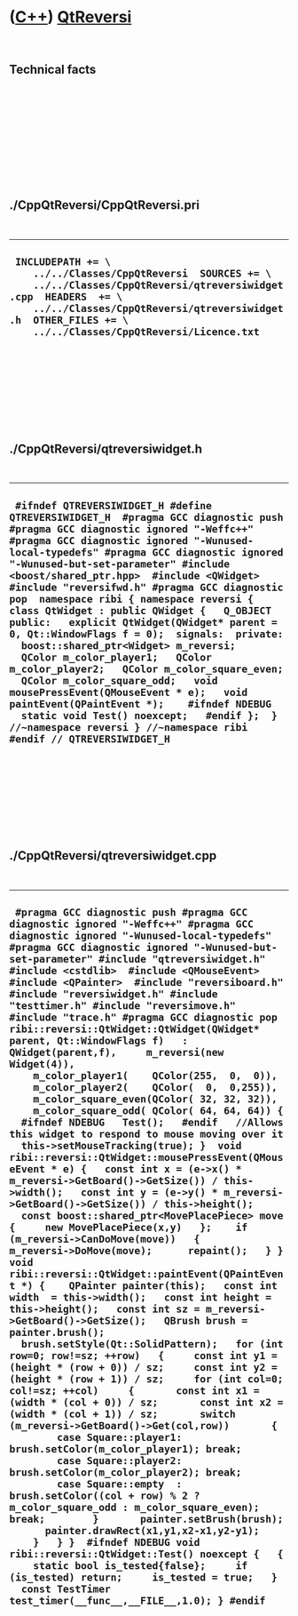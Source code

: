 
 

 

 

 

 

([C++](Cpp.md)) [QtReversi](CppQtReversi.md)
==============================================

 

Technical facts
---------------

 

 

 

 

 

 

./CppQtReversi/CppQtReversi.pri
-------------------------------

 

  --------------------------------------------------------------------------------------------------------------------------------------------------------------------------------------------------------------------------------------------------
  ` INCLUDEPATH += \     ../../Classes/CppQtReversi  SOURCES += \     ../../Classes/CppQtReversi/qtreversiwidget.cpp  HEADERS  += \     ../../Classes/CppQtReversi/qtreversiwidget.h  OTHER_FILES += \     ../../Classes/CppQtReversi/Licence.txt`
  --------------------------------------------------------------------------------------------------------------------------------------------------------------------------------------------------------------------------------------------------

 

 

 

 

 

./CppQtReversi/qtreversiwidget.h
--------------------------------

 

  -------------------------------------------------------------------------------------------------------------------------------------------------------------------------------------------------------------------------------------------------------------------------------------------------------------------------------------------------------------------------------------------------------------------------------------------------------------------------------------------------------------------------------------------------------------------------------------------------------------------------------------------------------------------------------------------------------------------------------------------------------------------------------------------------------------------------------------------------------------------------------------------------------------------
  ` #ifndef QTREVERSIWIDGET_H #define QTREVERSIWIDGET_H  #pragma GCC diagnostic push #pragma GCC diagnostic ignored "-Weffc++" #pragma GCC diagnostic ignored "-Wunused-local-typedefs" #pragma GCC diagnostic ignored "-Wunused-but-set-parameter" #include <boost/shared_ptr.hpp>  #include <QWidget> #include "reversifwd.h" #pragma GCC diagnostic pop  namespace ribi { namespace reversi {  class QtWidget : public QWidget {   Q_OBJECT public:   explicit QtWidget(QWidget* parent = 0, Qt::WindowFlags f = 0);  signals:  private:   boost::shared_ptr<Widget> m_reversi;   QColor m_color_player1;   QColor m_color_player2;   QColor m_color_square_even;   QColor m_color_square_odd;   void mousePressEvent(QMouseEvent * e);   void paintEvent(QPaintEvent *);    #ifndef NDEBUG   static void Test() noexcept;   #endif };  } //~namespace reversi } //~namespace ribi  #endif // QTREVERSIWIDGET_H`
  -------------------------------------------------------------------------------------------------------------------------------------------------------------------------------------------------------------------------------------------------------------------------------------------------------------------------------------------------------------------------------------------------------------------------------------------------------------------------------------------------------------------------------------------------------------------------------------------------------------------------------------------------------------------------------------------------------------------------------------------------------------------------------------------------------------------------------------------------------------------------------------------------------------------

 

 

 

 

 

./CppQtReversi/qtreversiwidget.cpp
----------------------------------

 

  ----------------------------------------------------------------------------------------------------------------------------------------------------------------------------------------------------------------------------------------------------------------------------------------------------------------------------------------------------------------------------------------------------------------------------------------------------------------------------------------------------------------------------------------------------------------------------------------------------------------------------------------------------------------------------------------------------------------------------------------------------------------------------------------------------------------------------------------------------------------------------------------------------------------------------------------------------------------------------------------------------------------------------------------------------------------------------------------------------------------------------------------------------------------------------------------------------------------------------------------------------------------------------------------------------------------------------------------------------------------------------------------------------------------------------------------------------------------------------------------------------------------------------------------------------------------------------------------------------------------------------------------------------------------------------------------------------------------------------------------------------------------------------------------------------------------------------------------------------------------------------------------------------------------------------------------------------------------------------------------------------------------------------------------------------------------------------------------------------------------------------------------------------------------------------------------------------------------------------------------------------------------------------------------------------------------------------------------------------------------------------------------------------------------------------------------------------------------------------------------------------------------------------------
  ` #pragma GCC diagnostic push #pragma GCC diagnostic ignored "-Weffc++" #pragma GCC diagnostic ignored "-Wunused-local-typedefs" #pragma GCC diagnostic ignored "-Wunused-but-set-parameter" #include "qtreversiwidget.h"  #include <cstdlib>  #include <QMouseEvent> #include <QPainter>  #include "reversiboard.h" #include "reversiwidget.h" #include "testtimer.h" #include "reversimove.h" #include "trace.h" #pragma GCC diagnostic pop  ribi::reversi::QtWidget::QtWidget(QWidget* parent, Qt::WindowFlags f)   : QWidget(parent,f),     m_reversi(new Widget(4)),     m_color_player1(    QColor(255,  0,  0)),     m_color_player2(    QColor(  0,  0,255)),     m_color_square_even(QColor( 32, 32, 32)),     m_color_square_odd( QColor( 64, 64, 64)) {   #ifndef NDEBUG   Test();   #endif   //Allows this widget to respond to mouse moving over it   this->setMouseTracking(true); }  void ribi::reversi::QtWidget::mousePressEvent(QMouseEvent * e) {   const int x = (e->x() * m_reversi->GetBoard()->GetSize()) / this->width();   const int y = (e->y() * m_reversi->GetBoard()->GetSize()) / this->height();    const boost::shared_ptr<MovePlacePiece> move {     new MovePlacePiece(x,y)   };    if (m_reversi->CanDoMove(move))   {      m_reversi->DoMove(move);      repaint();   } }  void ribi::reversi::QtWidget::paintEvent(QPaintEvent *) {    QPainter painter(this);   const int width  = this->width();   const int height = this->height();   const int sz = m_reversi->GetBoard()->GetSize();   QBrush brush = painter.brush();   brush.setStyle(Qt::SolidPattern);   for (int row=0; row!=sz; ++row)   {     const int y1 = (height * (row + 0)) / sz;     const int y2 = (height * (row + 1)) / sz;     for (int col=0; col!=sz; ++col)     {       const int x1 = (width * (col + 0)) / sz;       const int x2 = (width * (col + 1)) / sz;       switch (m_reversi->GetBoard()->Get(col,row))       {         case Square::player1: brush.setColor(m_color_player1); break;         case Square::player2: brush.setColor(m_color_player2); break;         case Square::empty  : brush.setColor((col + row) % 2 ? m_color_square_odd : m_color_square_even); break;        }       painter.setBrush(brush);       painter.drawRect(x1,y1,x2-x1,y2-y1);     }   } }  #ifndef NDEBUG void ribi::reversi::QtWidget::Test() noexcept {   {     static bool is_tested{false};     if (is_tested) return;     is_tested = true;   }   const TestTimer test_timer(__func__,__FILE__,1.0); } #endif`
  ----------------------------------------------------------------------------------------------------------------------------------------------------------------------------------------------------------------------------------------------------------------------------------------------------------------------------------------------------------------------------------------------------------------------------------------------------------------------------------------------------------------------------------------------------------------------------------------------------------------------------------------------------------------------------------------------------------------------------------------------------------------------------------------------------------------------------------------------------------------------------------------------------------------------------------------------------------------------------------------------------------------------------------------------------------------------------------------------------------------------------------------------------------------------------------------------------------------------------------------------------------------------------------------------------------------------------------------------------------------------------------------------------------------------------------------------------------------------------------------------------------------------------------------------------------------------------------------------------------------------------------------------------------------------------------------------------------------------------------------------------------------------------------------------------------------------------------------------------------------------------------------------------------------------------------------------------------------------------------------------------------------------------------------------------------------------------------------------------------------------------------------------------------------------------------------------------------------------------------------------------------------------------------------------------------------------------------------------------------------------------------------------------------------------------------------------------------------------------------------------------------------------------------

 

 

 

 

 

 

